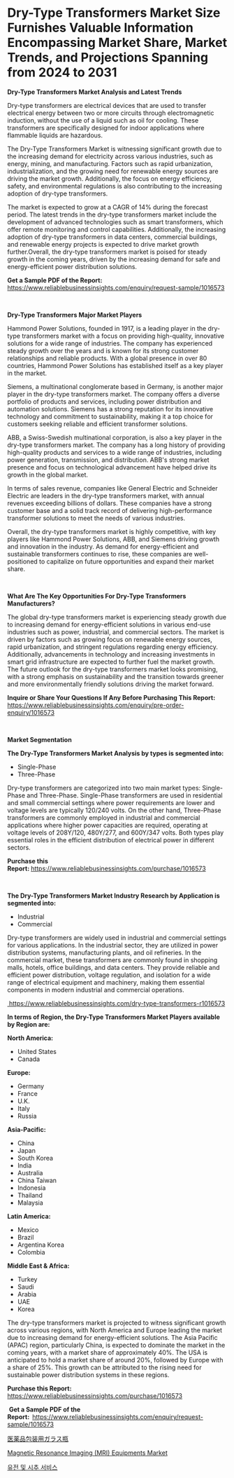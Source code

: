 <p><h1>Dry-Type Transformers Market Size Furnishes Valuable Information Encompassing Market Share, Market Trends, and Projections Spanning from 2024 to 2031</h1></p><p><strong>Dry-Type Transformers Market Analysis and Latest Trends</strong></p>
<p><p>Dry-type transformers are electrical devices that are used to transfer electrical energy between two or more circuits through electromagnetic induction, without the use of a liquid such as oil for cooling. These transformers are specifically designed for indoor applications where flammable liquids are hazardous.</p><p>The Dry-Type Transformers Market is witnessing significant growth due to the increasing demand for electricity across various industries, such as energy, mining, and manufacturing. Factors such as rapid urbanization, industrialization, and the growing need for renewable energy sources are driving the market growth. Additionally, the focus on energy efficiency, safety, and environmental regulations is also contributing to the increasing adoption of dry-type transformers.</p><p>The market is expected to grow at a CAGR of 14% during the forecast period. The latest trends in the dry-type transformers market include the development of advanced technologies such as smart transformers, which offer remote monitoring and control capabilities. Additionally, the increasing adoption of dry-type transformers in data centers, commercial buildings, and renewable energy projects is expected to drive market growth further.Overall, the dry-type transformers market is poised for steady growth in the coming years, driven by the increasing demand for safe and energy-efficient power distribution solutions.</p></p>
<p><strong>Get a Sample PDF of the Report:&nbsp;</strong> <a href="https://www.reliablebusinessinsights.com/enquiry/request-sample/1016573">https://www.reliablebusinessinsights.com/enquiry/request-sample/1016573</a></p>
<p>&nbsp;</p>
<p><strong>Dry-Type Transformers Major Market Players</strong></p>
<p><p>Hammond Power Solutions, founded in 1917, is a leading player in the dry-type transformers market with a focus on providing high-quality, innovative solutions for a wide range of industries. The company has experienced steady growth over the years and is known for its strong customer relationships and reliable products. With a global presence in over 80 countries, Hammond Power Solutions has established itself as a key player in the market.</p><p>Siemens, a multinational conglomerate based in Germany, is another major player in the dry-type transformers market. The company offers a diverse portfolio of products and services, including power distribution and automation solutions. Siemens has a strong reputation for its innovative technology and commitment to sustainability, making it a top choice for customers seeking reliable and efficient transformer solutions.</p><p>ABB, a Swiss-Swedish multinational corporation, is also a key player in the dry-type transformers market. The company has a long history of providing high-quality products and services to a wide range of industries, including power generation, transmission, and distribution. ABB's strong market presence and focus on technological advancement have helped drive its growth in the global market.</p><p>In terms of sales revenue, companies like General Electric and Schneider Electric are leaders in the dry-type transformers market, with annual revenues exceeding billions of dollars. These companies have a strong customer base and a solid track record of delivering high-performance transformer solutions to meet the needs of various industries.</p><p>Overall, the dry-type transformers market is highly competitive, with key players like Hammond Power Solutions, ABB, and Siemens driving growth and innovation in the industry. As demand for energy-efficient and sustainable transformers continues to rise, these companies are well-positioned to capitalize on future opportunities and expand their market share.</p></p>
<p>&nbsp;</p>
<p><strong>What Are The Key Opportunities For Dry-Type Transformers Manufacturers?</strong></p>
<p><p>The global dry-type transformers market is experiencing steady growth due to increasing demand for energy-efficient solutions in various end-use industries such as power, industrial, and commercial sectors. The market is driven by factors such as growing focus on renewable energy sources, rapid urbanization, and stringent regulations regarding energy efficiency. Additionally, advancements in technology and increasing investments in smart grid infrastructure are expected to further fuel the market growth. The future outlook for the dry-type transformers market looks promising, with a strong emphasis on sustainability and the transition towards greener and more environmentally friendly solutions driving the market forward.</p></p>
<p><strong>Inquire or Share Your Questions If Any Before Purchasing This Report:</strong> <a href="https://www.reliablebusinessinsights.com/enquiry/pre-order-enquiry/1016573">https://www.reliablebusinessinsights.com/enquiry/pre-order-enquiry/1016573</a></p>
<p>&nbsp;</p>
<p><strong>Market Segmentation</strong></p>
<p><strong>The Dry-Type Transformers Market Analysis by types is segmented into:</strong></p>
<p><ul><li>Single-Phase</li><li>Three-Phase</li></ul></p>
<p><p>Dry-type transformers are categorized into two main market types: Single-Phase and Three-Phase. Single-Phase transformers are used in residential and small commercial settings where power requirements are lower and voltage levels are typically 120/240 volts. On the other hand, Three-Phase transformers are commonly employed in industrial and commercial applications where higher power capacities are required, operating at voltage levels of 208Y/120, 480Y/277, and 600Y/347 volts. Both types play essential roles in the efficient distribution of electrical power in different sectors.</p></p>
<p><strong>Purchase this Report:&nbsp;</strong><a href="https://www.reliablebusinessinsights.com/purchase/1016573">https://www.reliablebusinessinsights.com/purchase/1016573</a></p>
<p>&nbsp;</p>
<p><strong>The Dry-Type Transformers Market Industry Research by Application is segmented into:</strong></p>
<p><ul><li>Industrial</li><li>Commercial</li></ul></p>
<p><p>Dry-type transformers are widely used in industrial and commercial settings for various applications. In the industrial sector, they are utilized in power distribution systems, manufacturing plants, and oil refineries. In the commercial market, these transformers are commonly found in shopping malls, hotels, office buildings, and data centers. They provide reliable and efficient power distribution, voltage regulation, and isolation for a wide range of electrical equipment and machinery, making them essential components in modern industrial and commercial operations.</p></p>
<p><a href="https://www.reliablebusinessinsights.com/dry-type-transformers-r1016573">&nbsp;https://www.reliablebusinessinsights.com/dry-type-transformers-r1016573</a></p>
<p><strong>In terms of Region, the Dry-Type Transformers Market Players available by Region are:</strong></p>
<p>
    <p> <strong> North America: </strong>
        <ul>
            <li>United States</li>
            <li>Canada</li>
        </ul>
        </p> 
    <p> <strong> Europe: </strong>
        <ul>
            <li>Germany</li>
            <li>France</li>
            <li>U.K.</li>
            <li>Italy</li>
            <li>Russia</li>
        </ul>
        </p> 
    <p> <strong> Asia-Pacific: </strong>
        <ul>
            <li>China</li>
            <li>Japan</li>
            <li>South Korea</li>
            <li>India</li>
            <li>Australia</li>
            <li>China Taiwan</li>
            <li>Indonesia</li>
            <li>Thailand</li>
            <li>Malaysia</li>
        </ul>
        </p> 
    <p> <strong> Latin America: </strong>
        <ul>
            <li>Mexico</li>
            <li>Brazil</li>
            <li>Argentina Korea</li>
            <li>Colombia</li>
        </ul>
        </p> 
    <p> <strong> Middle East & Africa: </strong>
        <ul>
            <li>Turkey</li>
            <li>Saudi</li>
            <li>Arabia</li>
            <li>UAE</li>
            <li>Korea</li>
        </ul>
    </p>
    </p>
<p><p>The dry-type transformers market is projected to witness significant growth across various regions, with North America and Europe leading the market due to increasing demand for energy-efficient solutions. The Asia Pacific (APAC) region, particularly China, is expected to dominate the market in the coming years, with a market share of approximately 40%. The USA is anticipated to hold a market share of around 20%, followed by Europe with a share of 25%. This growth can be attributed to the rising need for sustainable power distribution systems in these regions.</p></p>
<p><strong>Purchase this Report: </strong><a href="https://www.reliablebusinessinsights.com/purchase/1016573">https://www.reliablebusinessinsights.com/purchase/1016573</a></p>
<p>&nbsp;<strong>Get a Sample PDF of the Report:&nbsp;&nbsp;</strong><a href="https://www.reliablebusinessinsights.com/enquiry/request-sample/1016573">https://www.reliablebusinessinsights.com/enquiry/request-sample/1016573</a></p>
<p><strong></strong></p>
<p><p><a href="https://github.com/FredaJerde/Market-Research-Report-List-1/blob/main/702707387245.md">医薬品包装用ガラス瓶</a></p><p><a href="https://view.publitas.com/reportprime-1/magnetic-resonance-imaging-mri-equipments-market-comprehensive-assessment-by-type-application-and-geography/">Magnetic Resonance Imaging (MRI) Equipments Market</a></p><p><a href="https://medium.com/@rogerking2023/%EC%9C%A0%EC%A0%95-%EB%B0%8F-%EB%93%9C%EB%A6%B4%EB%A7%81-%EC%84%9C%EB%B9%84%EC%8A%A4-%EC%8B%9C%EC%9E%A5-%EA%B7%9C%EB%AA%A8%EB%8A%94-%EA%B8%80%EB%A1%9C%EB%B2%8C-%EC%82%B0%EC%97%85%EC%97%90%EC%84%9C-%EC%B5%9C%EA%B3%A0%EC%9D%98-%EB%A7%88%EC%BC%80%ED%8C%85-%EC%B1%84%EB%84%90%EC%9D%84-%EB%82%98%ED%83%80%EB%83%85%EB%8B%88%EB%8B%A4-4d2a0f9fcf01">유전 및 시추 서비스</a></p></p>